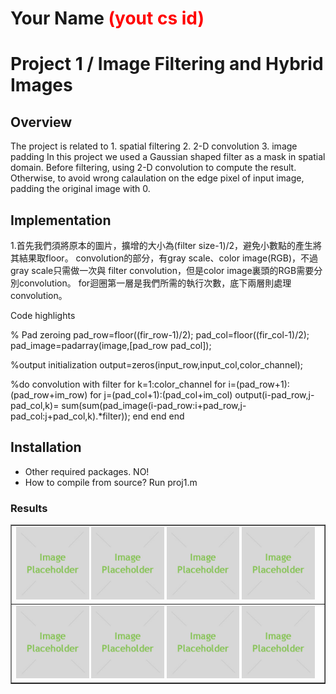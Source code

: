 # Your Name <span style="color:red">(yout cs id)</span>

# Project 1 / Image Filtering and Hybrid Images

## Overview
The project is related to 1. spatial filtering 2. 2-D convolution 3. image padding In this project we used a Gaussian shaped filter as a mask in spatial domain. Before filtering, using 2-D convolution to compute the result. Otherwise, to avoid wrong calaulation on the edge pixel of input image, padding the original image with 0.


## Implementation
1.首先我們須將原本的圖片，擴增的大小為(filter size-1)/2，避免小數點的產生將其結果取floor。
convolution的部分，有gray scale、color image(RGB)，不過gray scale只需做一次與 filter convolution，但是color image裏頭的RGB需要分別convolution。
for迴圈第一層是我們所需的執行次數，底下兩層則處理convolution。


Code highlights

% Pad zeroing 
pad_row=floor((fir_row-1)/2);
pad_col=floor((fir_col-1)/2);
pad_image=padarray(image,[pad_row pad_col]);

%output initialization
output=zeros(input_row,input_col,color_channel);

%do convolution with filter
for k=1:color_channel
for i=(pad_row+1):(pad_row+im_row)
for j=(pad_col+1):(pad_col+im_col)
output(i-pad_row,j-pad_col,k)= sum(sum(pad_image(i-pad_row:i+pad_row,j-pad_col:j+pad_col,k).*filter));
end
end
end

## Installation
* Other required packages.
NO!
* How to compile from source?
Run  proj1.m

### Results

<table border=1>
<tr>
<td>
<img src="placeholder.jpg" width="24%"/>
<img src="placeholder.jpg"  width="24%"/>
<img src="placeholder.jpg" width="24%"/>
<img src="placeholder.jpg" width="24%"/>
</td>
</tr>

<tr>
<td>
<img src="placeholder.jpg" width="24%"/>
<img src="placeholder.jpg"  width="24%"/>
<img src="placeholder.jpg" width="24%"/>
<img src="placeholder.jpg" width="24%"/>
</td>
</tr>

</table>
